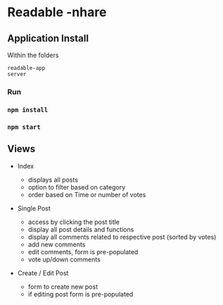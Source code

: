 # Readable -nhare

## Application Install

Within the folders
```
readable-app
server

```
### Run
### `npm install`
### `npm start`

## Views
- Index
  - displays all posts
  - option to filter based on category
  - order based on Time or number of votes

- Single Post
  - access by clicking the post title
  - display all post details and functions
  - display all comments related to respective post (sorted by votes)
  - add new comments
  - edit comments, form is pre-populated
  - vote up/down comments

- Create / Edit Post
  - form to create new post
  - if editing post form is pre-populated
